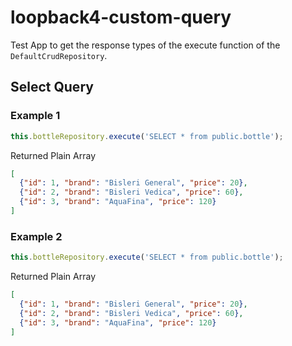 # loopback4-custom-query

Test App to get the response types of the execute function of the `DefaultCrudRepository`.

## Select Query

### Example 1

```ts
this.bottleRepository.execute('SELECT * from public.bottle');
```

Returned Plain Array

```json
[
  {"id": 1, "brand": "Bisleri General", "price": 20},
  {"id": 2, "brand": "Bisleri Vedica", "price": 60},
  {"id": 3, "brand": "AquaFina", "price": 120}
]
```

### Example 2

```ts
this.bottleRepository.execute('SELECT * from public.bottle');
```

Returned Plain Array

```json
[
  {"id": 1, "brand": "Bisleri General", "price": 20},
  {"id": 2, "brand": "Bisleri Vedica", "price": 60},
  {"id": 3, "brand": "AquaFina", "price": 120}
]
```
